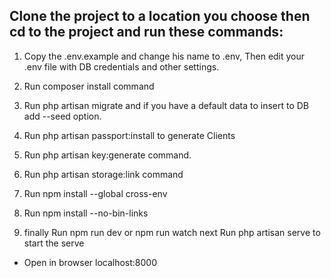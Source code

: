 ## Clone the project to a location you choose then cd to the project and run these commands:

1. Copy the .env.example and change his name to .env,
Then edit your .env file with DB credentials and other settings.

2. Run composer install command

3. Run php artisan migrate and if you have a default data to insert to DB add --seed option.
 
4. Run php artisan passport:install to generate Clients

5. Run php artisan key:generate command.

6. Run php artisan storage:link command

7. Run npm install --global cross-env

8. Run npm install --no-bin-links

9. finally Run npm run dev or npm run watch next Run php artisan serve to start the serve

* Open in browser localhost:8000
